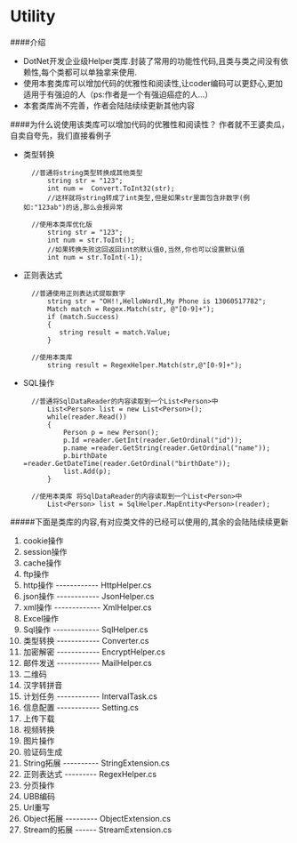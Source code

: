 # Utility
####介绍
* DotNet开发企业级Helper类库.封装了常用的功能性代码,且类与类之间没有依赖性,每个类都可以单独拿来使用.
* 使用本套类库可以增加代码的优雅性和阅读性,让coder编码可以更舒心,更加适用于有强迫的人（ps:作者是一个有强迫癌症的人...）
* 本套类库尚不完善，作者会陆陆续续更新其他内容

####为什么说使用该类库可以增加代码的优雅性和阅读性？
作者就不王婆卖瓜，自卖自夸先，我们直接看例子

* 类型转换

		//普通将string类型转换成其他类型
			string str = "123";
			int num =  Convert.ToInt32(str);
			//这样就将string转成了int类型,但是如果str里面包含非数字(例如:"123ab")的话,那么会报异常
		
		//使用本类库优化版
			string str = "123";
			int num = str.ToInt();
			//如果转换失败这回返回int的默认值0,当然,你也可以设置默认值
			int num = str.ToInt(-1);

* 正则表达式
		
		//普通使用正则表达式提取数字
			string str = "OH!!,HelloWordl,My Phone is 13060517782";
            Match match = Regex.Match(str, @"[0-9]+");
            if (match.Success)
            {
               string result = match.Value;
            }

		//使用本类库
			string result = RegexHelper.Match(str,@"[0-9]+");

* SQL操作
	
		//普通将SqlDataReader的内容读取到一个List<Person>中
			List<Person> list = new List<Person>();
			while(reader.Read())
			{
				Person p = new Person();
				p.Id =reader.GetInt(reader.GetOrdinal("id"));
				p.name =reader.GetString(reader.GetOrdinal("name"));
				p.birthDate =reader.GetDateTime(reader.GetOrdinal("birthDate"));
				list.Add(p);
			}
		
		//使用本类库 将SqlDataReader的内容读取到一个List<Person>中
			List<Person> list = SqlHelper.MapEntity<Person>(reader);

#####下面是类库的内容,有对应类文件的已经可以使用的,其余的会陆陆续续更新

1. cookie操作 			
2. session操作
3. cache操作
4. ftp操作
5. http操作 ------------ HttpHelper.cs
6. json操作 ------------ JsonHelper.cs		
7. xml操作 ------------- XmlHelper.cs
8. Excel操作			
9. Sql操作 ------------- SqlHelper.cs
10. 类型转换 ------------ Converter.cs
11. 加密解密 ------------ EncryptHelper.cs	
12. 邮件发送	------------ MailHelper.cs
13. 二维码
14. 汉字转拼音
15. 计划任务	------------ IntervalTask.cs
16. 信息配置 ------------ Setting.cs
17. 上传下载
18. 视频转换
19. 图片操作
20. 验证码生成
21. String拓展 ---------- StringExtension.cs
22. 正则表达式 --------- RegexHelper.cs
23. 分页操作
24. UBB编码
25. Url重写
26. Object拓展 --------- ObjectExtension.cs
27. Stream的拓展	------ StreamExtension.cs
